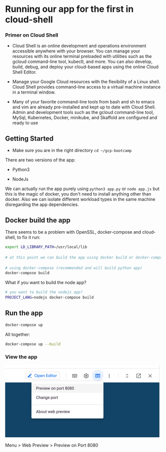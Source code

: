 # Running our app for the first in cloud-shell

### Primer on Cloud Shell

- Cloud Shell is an online development and operations environment accessible anywhere with your browser. You can manage your resources with its online terminal preloaded with utilities such as the gcloud command-line tool, kubectl, and more. You can also develop, build, debug, and deploy your cloud-based apps using the online Cloud Shell Editor.


- Manage your Google Cloud resources with the flexibility of a Linux shell. Cloud Shell provides command-line access to a virtual machine instance in a terminal window.

- Many of your favorite command-line tools from bash and sh to emacs and vim are already pre-installed and kept up to date with Cloud Shell. Admin and development tools such as the gcloud command-line tool, MySql, Kubernetes, Docker, minikube, and Skaffold are configured and ready to use

## Getting Started

- Make sure you are in the right directory `cd ~/gcp-bootcamp`


There are two versions of the app:

- Python3
<walkthrough-editor-open-file filePath="~/gcp-bootcamp/src/python/app.py">
</walkthrough-editor-open-file>


- NodeJs
<walkthrough-editor-open-file filePath="~/gcp-bootcamp/src/nodejs/app.js">
</walkthrough-editor-open-file>


We can actually run the app purely using `python3 app.py` or `node app.js` but this is the magic of docker, you don't need to install anything other than docker. Also we can isolate different workload types in the same machine disregarding the app dependencies.

## Docker build the app

There seems to be a problem with OpenSSL, docker-compose and cloud-shell, to fix it run:




```bash
export LD_LIBRARY_PATH=/usr/local/lib

# at this point we can build the app using docker build or docker-compose build

# using docker-compose (recommended and will build python app)
docker-compose build

```

What if you want to build the node app?

```bash
# you want to build the nodejs app?
PROJECT_LANG=nodejs docker-compose build

```


## Run the app

```bash
docker-compose up
```

All together:
```bash
docker-compose up --build
```

### View the app

![Preview on Port 8080](static/img/preview.png)

Menu > Web Preview > Preview on Port 8080
